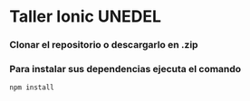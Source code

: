 # Taller Ionic UNEDEL

### Clonar el repositorio o descargarlo en .zip 


### Para instalar sus dependencias ejecuta el comando 

` npm install `
